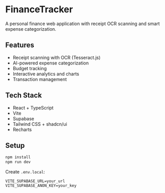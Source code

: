 # FinanceTracker

A personal finance web application with receipt OCR scanning and smart expense categorization.

## Features

- Receipt scanning with OCR (Tesseract.js)
- AI-powered expense categorization
- Budget tracking
- Interactive analytics and charts
- Transaction management

## Tech Stack

- React + TypeScript
- Vite
- Supabase
- Tailwind CSS + shadcn/ui
- Recharts

## Setup

```bash
npm install
npm run dev
```

Create `.env.local`:
```env
VITE_SUPABASE_URL=your_url
VITE_SUPABASE_ANON_KEY=your_key
```
